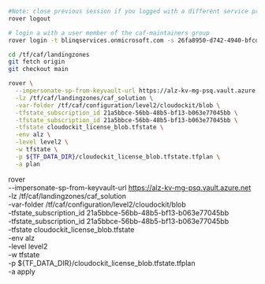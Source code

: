 
```bash
#Note: close previous session if you logged with a different service principal using --impersonate-sp-from-keyvault-url
rover logout

# login a with a user member of the caf-maintainers group
rover login -t blinqservices.onmicrosoft.com -s 26fa8950-d742-4940-bfcd-56d8586b11b3

cd /tf/caf/landingzones
git fetch origin
git checkout main

rover \
  --impersonate-sp-from-keyvault-url https://alz-kv-mg-psq.vault.azure.net \
  -lz /tf/caf/landingzones/caf_solution \
  -var-folder /tf/caf/configuration/level2/cloudockit/blob \
  -tfstate_subscription_id 21a5bbce-56bb-48b5-bf13-b063e77045bb \
  -tfstate_subscription_id 21a5bbce-56bb-48b5-bf13-b063e77045bb \
  -tfstate cloudockit_license_blob.tfstate \
  -env alz \
  -level level2 \
  -w tfstate \
  -p ${TF_DATA_DIR}/cloudockit_license_blob.tfstate.tfplan \
  -a plan

```

rover \
  --impersonate-sp-from-keyvault-url https://alz-kv-mg-psq.vault.azure.net \
  -lz /tf/caf/landingzones/caf_solution \
  -var-folder /tf/caf/configuration/level2/cloudockit/blob \
  -tfstate_subscription_id 21a5bbce-56bb-48b5-bf13-b063e77045bb \
  -tfstate_subscription_id 21a5bbce-56bb-48b5-bf13-b063e77045bb \
  -tfstate cloudockit_license_blob.tfstate \
  -env alz \
  -level level2 \
  -w tfstate \
  -p ${TF_DATA_DIR}/cloudockit_license_blob.tfstate.tfplan \
  -a apply